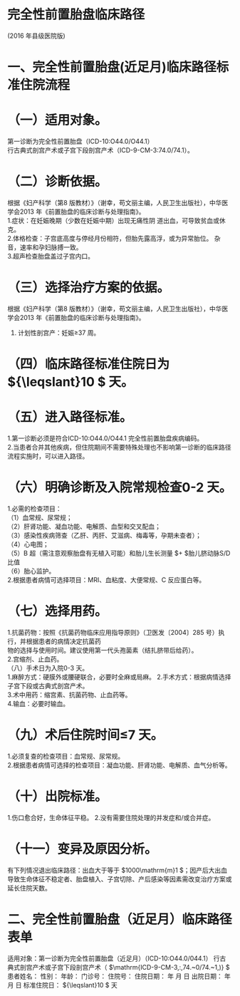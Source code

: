 # 完全性前置胎盘临床路径  
(2016 年县级医院版)  
# 一、完全性前置胎盘(近足月)临床路径标准住院流程  
# （一）适用对象。  
第一诊断为完全性前置胎盘（ICD-10:O44.0/O44.1）  
行古典式剖宫产术或子宫下段剖宫产术（ICD-9-CM-3:74.0/74.1）。  
# （二）诊断依据。  
根据《妇产科学（第8 版教材）》（谢幸，苟文丽主编，人民卫生出版社），中华医学会2013 年《前置胎盘的临床诊断与处理指南》。  
1.症状：在妊娠晚期（少数在妊娠中期）出现无痛性阴 道出血，可导致贫血或休克。  
2.体格检查：子宫底高度与停经月份相符，但胎先露高浮，或为异常胎位。 杂音，速率和孕妇脉搏一致。  
3.超声检查胎盘盖过子宫内口。  
# （三）选择治疗方案的依据。  
根据《妇产科学（第8 版教材）》（谢幸，苟文丽主编，人民卫生出版社），中华医学会2013 年《前置胎盘的临床诊断与处理指南》。  
1. 计划性剖宫产：妊娠≥37 周。  
# （四）临床路径标准住院日为 ${\leqslant}10 $ 天。  
# （五）进入路径标准。  
1.第一诊断必须是符合ICD-10:O44.0/O44.1 完全性前置胎盘疾病编码。  
2.当患者合并其他疾病，但住院期间不需要特殊处理也不影响第一诊断的临床路径流程实施时，可以进入路径。  
# （六）明确诊断及入院常规检查0-2 天。  
1.必需的检查项目：  
（1）血常规、尿常规；  
（2）肝肾功能、凝血功能、电解质、血型和交叉配血；  
（3）感染性疾病筛查（乙肝、丙肝、艾滋病、梅毒等，孕期未查者）；  
（4）心电图；  
（5）B 超（需注意观察胎盘有无植入可能）和胎儿生长测量 $+ $胎儿脐动脉S/D 比值  
（6）胎心监护。  
2.根据患者病情可选择项目：MRI、血粘度、大便常规、C 反应蛋白等。  
# （七）选择用药。  
1.抗菌药物：按照《抗菌药物临床应用指导原则》（卫医发〔2004〕285 号）执行，并根据患者的病情决定抗菌药  
物的选择与使用时间。建议使用第一代头孢菌素（结扎脐带后给药）。  
2.宫缩剂、止血药。  
（八）手术日为入院0-3 天。  
1.麻醉方式：硬膜外或腰硬联合，必要时全麻或局麻。 2.手术方式：根据病情选择子宫下段或古典式剖宫产术。  
3.术中用药：缩宫素、抗菌药物、止血药等。  
4.输血：必要时输血。  
# （九）术后住院时间≤7 天。  
1.必须复查的检查项目：血常规、尿常规。  
2.根据患者病情可选择的检查项目：凝血功能、肝肾功能、电解质、血气分析等。  
# （十）出院标准。  
1.伤口愈合好，生命体征平稳。 2.没有需要住院处理的并发症和/或合并症。  
# （十一）变异及原因分析。  
有下列情况退出临床路径：出血大于等于 $1000\mathrm{m}1 $；因产后大出血导致生命体征不稳定者、胎盘植入、子宫切除、产后感染等因素需改变治疗方案或延长住院天数。  
# 二、完全性前置胎盘（近足月）临床路径表单  
适用对象：第一诊断为完全性前置胎盘（近足月）（ICD-10:O44.0/044.1） 行古典式剖宫产术或子宫下段剖宫产术（ $\mathrm{ICD-9-CM-3\,:\,74.~0/74.~1\,)} $  
患者姓名：        性别：    年龄：     门诊号：       住院号：             住院日期：   年 月 日    出院日期：   年  月  日      标准住院日： ${\leqslant}10 $ 天  
